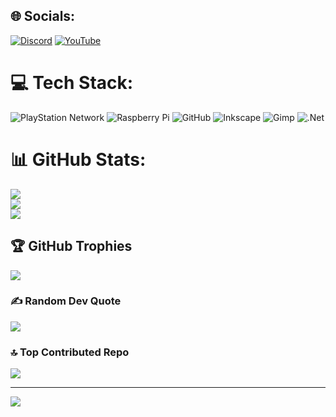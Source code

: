 
## 🌐 Socials:
[![Discord](https://img.shields.io/badge/Discord-%237289DA.svg?logo=discord&logoColor=white)](https://discord.gg/https://discord.gg/zbQVxY5Y) [![YouTube](https://img.shields.io/badge/YouTube-%23FF0000.svg?logo=YouTube&logoColor=white)](https://youtube.com/@https://youtube.com/@salomonweltweit?si=95AmdaidPGWf9lQK) 

# 💻 Tech Stack:
![PlayStation Network](https://img.shields.io/badge/PSN-%230070D1.svg?style=flat-square&logo=Playstation&logoColor=white) ![Raspberry Pi](https://img.shields.io/badge/-Raspberry_Pi-C51A4A?style=flat-square&logo=Raspberry-Pi) ![GitHub](https://img.shields.io/badge/github-%23121011.svg?style=flat-square&logo=github&logoColor=white) ![Inkscape](https://img.shields.io/badge/Inkscape-e0e0e0?style=flat-square&logo=inkscape&logoColor=080A13) ![Gimp](https://img.shields.io/badge/Gimp-657D8B?style=flat-square&logo=gimp&logoColor=FFFFFF) ![.Net](https://img.shields.io/badge/.NET-5C2D91?style=flat-square&logo=.net&logoColor=white)
# 📊 GitHub Stats:
![](https://github-readme-stats.vercel.app/api?username=salomonxt&theme=midnight-purple&hide_border=true&include_all_commits=false&count_private=true)<br/>
![](https://nirzak-streak-stats.vercel.app/?user=salomonxt&theme=midnight-purple&hide_border=true)<br/>
![](https://github-readme-stats.vercel.app/api/top-langs/?username=salomonxt&theme=midnight-purple&hide_border=true&include_all_commits=false&count_private=true&layout=compact)

## 🏆 GitHub Trophies
![](https://github-profile-trophy.vercel.app/?username=salomonxt&theme=radical&no-frame=true&no-bg=true&margin-w=4)

### ✍️ Random Dev Quote
![](https://quotes-github-readme.vercel.app/api?type=horizontal&theme=radical)

### 🔝 Top Contributed Repo
![](https://github-contributor-stats.vercel.app/api?username=salomonxt&limit=5&theme=blue_navy&combine_all_yearly_contributions=true)

---
[![](https://visitcount.itsvg.in/api?id=salomonxt&icon=9&color=1)](https://visitcount.itsvg.in)
